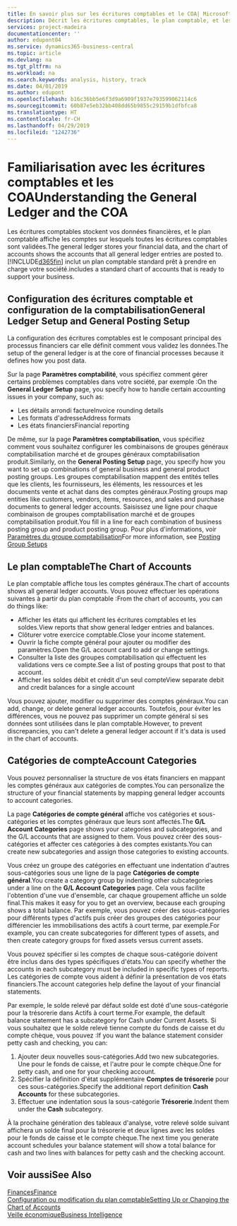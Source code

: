 ```yaml
---
title: En savoir plus sur les écritures comptables et le COA| Microsoft Docs
description: Décrit les écritures comptables, le plan comptable, et les catégories de compte.
services: project-madeira
documentationcenter: ''
author: edupont04
ms.service: dynamics365-business-central
ms.topic: article
ms.devlang: na
ms.tgt_pltfrm: na
ms.workload: na
ms.search.keywords: analysis, history, track
ms.date: 04/01/2019
ms.author: edupont
ms.openlocfilehash: b16c36bb5e6f3d9a6909f1937e793599062114c6
ms.sourcegitcommit: 60b87e5eb32bb408dd65b9855c29159b1dfbfca8
ms.translationtype: HT
ms.contentlocale: fr-CH
ms.lasthandoff: 04/29/2019
ms.locfileid: "1242736"
---
```

# <a name="understanding-the-general-ledger-and-the-coa"></a><span data-ttu-id="c6029-103">Familiarisation avec les écritures comptables et les COA</span><span class="sxs-lookup"><span data-stu-id="c6029-103">Understanding the General Ledger and the COA</span></span>
<span data-ttu-id="c6029-104">Les écritures comptables stockent vos données financières, et le plan comptable affiche les comptes sur lesquels toutes les écritures comptables sont validées.</span><span class="sxs-lookup"><span data-stu-id="c6029-104">The general ledger stores your financial data, and the chart of accounts shows the accounts that all general ledger entries are posted to.</span></span> [!INCLUDE[d365fin](includes/d365fin_md.md)] <span data-ttu-id="c6029-105">inclut un plan comptable standard prêt à prendre en charge votre société.</span><span class="sxs-lookup"><span data-stu-id="c6029-105">includes a standard chart of accounts that is ready to support your business.</span></span>

## <a name="general-ledger-setup-and-general-posting-setup"></a><span data-ttu-id="c6029-106">Configuration des écritures comptable et configuration de la comptabilisation</span><span class="sxs-lookup"><span data-stu-id="c6029-106">General Ledger Setup and General Posting Setup</span></span>
<span data-ttu-id="c6029-107">La configuration des écritures comptables est le composant principal des processus financiers car elle définit comment vous validez les données.</span><span class="sxs-lookup"><span data-stu-id="c6029-107">The setup of the general ledger is at the core of financial processes because it defines how you post data.</span></span>  

<span data-ttu-id="c6029-108">Sur la page **Paramètres comptabilité**, vous spécifiez comment gérer certains problèmes comptables dans votre société, par exemple :</span><span class="sxs-lookup"><span data-stu-id="c6029-108">On the **General Ledger Setup** page, you specify how to handle certain accounting issues in your company, such as:</span></span>  

* <span data-ttu-id="c6029-109">Les détails arrondi facture</span><span class="sxs-lookup"><span data-stu-id="c6029-109">Invoice rounding details</span></span>  
* <span data-ttu-id="c6029-110">Les formats d'adresse</span><span class="sxs-lookup"><span data-stu-id="c6029-110">Address formats</span></span>  
* <span data-ttu-id="c6029-111">Les états financiers</span><span class="sxs-lookup"><span data-stu-id="c6029-111">Financial reporting</span></span>  

<span data-ttu-id="c6029-112">De même, sur la page **Paramètres comptabilisation**, vous spécifiez comment vous souhaitez configurer les combinaisons de groupes généraux comptabilisation marché et de groupes généraux comptabilisation produit.</span><span class="sxs-lookup"><span data-stu-id="c6029-112">Similarly, on the **General Posting Setup** page, you specify how you want to set up combinations of general business and general product posting groups.</span></span> <span data-ttu-id="c6029-113">Les groupes comptabilisation mappent des entités telles que les clients, les fournisseurs, les éléments, les ressources et les documents vente et achat dans des comptes généraux.</span><span class="sxs-lookup"><span data-stu-id="c6029-113">Posting groups map entities like customers, vendors, items, resources, and sales and purchase documents to general ledger accounts.</span></span> <span data-ttu-id="c6029-114">Saisissez une ligne pour chaque combinaison de groupes comptabilisation marché et de groupes comptabilisation produit.</span><span class="sxs-lookup"><span data-stu-id="c6029-114">You fill in a line for each combination of business posting group and product posting group.</span></span> <span data-ttu-id="c6029-115">Pour plus d'informations, voir [Paramètres du groupe comptabilisation](finance-posting-groups.md)</span><span class="sxs-lookup"><span data-stu-id="c6029-115">For more information, see [Posting Group Setups](finance-posting-groups.md)</span></span>  

## <a name="the-chart-of-accounts"></a><span data-ttu-id="c6029-116">Le plan comptable</span><span class="sxs-lookup"><span data-stu-id="c6029-116">The Chart of Accounts</span></span>
<span data-ttu-id="c6029-117">Le plan comptable affiche tous les comptes généraux.</span><span class="sxs-lookup"><span data-stu-id="c6029-117">The chart of accounts shows all general ledger accounts.</span></span> <span data-ttu-id="c6029-118">Vous pouvez effectuer les opérations suivantes à partir du plan comptable :</span><span class="sxs-lookup"><span data-stu-id="c6029-118">From the chart of accounts, you can do things like:</span></span>  

* <span data-ttu-id="c6029-119">Afficher les états qui affichent les écritures comptables et les soldes.</span><span class="sxs-lookup"><span data-stu-id="c6029-119">View reports that show general ledger entries and balances.</span></span>  
* <span data-ttu-id="c6029-120">Clôturer votre exercice comptable.</span><span class="sxs-lookup"><span data-stu-id="c6029-120">Close your income statement.</span></span>  
* <span data-ttu-id="c6029-121">Ouvrir la fiche compte général pour ajouter ou modifier des paramètres.</span><span class="sxs-lookup"><span data-stu-id="c6029-121">Open the G/L account card to add or change settings.</span></span>  
* <span data-ttu-id="c6029-122">Consulter la liste des groupes comptabilisation qui effectuent les validations vers ce compte.</span><span class="sxs-lookup"><span data-stu-id="c6029-122">See a list of posting groups that post to that account.</span></span>
* <span data-ttu-id="c6029-123">Afficher les soldes débit et crédit d'un seul compte</span><span class="sxs-lookup"><span data-stu-id="c6029-123">View separate debit and credit balances for a single account</span></span>  

<span data-ttu-id="c6029-124">Vous pouvez ajouter, modifier ou supprimer des comptes généraux.</span><span class="sxs-lookup"><span data-stu-id="c6029-124">You can add, change, or delete general ledger accounts.</span></span> <span data-ttu-id="c6029-125">Toutefois, pour éviter les différences, vous ne pouvez pas supprimer un compte général si ses données sont utilisées dans le plan comptable.</span><span class="sxs-lookup"><span data-stu-id="c6029-125">However, to prevent discrepancies, you can't delete a general ledger account if it's data is used in the chart of accounts.</span></span>  

## <a name="account-categories"></a><span data-ttu-id="c6029-126">Catégories de compte</span><span class="sxs-lookup"><span data-stu-id="c6029-126">Account Categories</span></span>
<span data-ttu-id="c6029-127">Vous pouvez personnaliser la structure de vos états financiers en mappant les comptes généraux aux catégories de comptes.</span><span class="sxs-lookup"><span data-stu-id="c6029-127">You can personalize the structure of your financial statements by mapping general ledger accounts to account categories.</span></span>  

<span data-ttu-id="c6029-128">La page **Catégories de compte général** affiche vos catégories et sous-catégories et les comptes généraux que leurs sont affectés.</span><span class="sxs-lookup"><span data-stu-id="c6029-128">The **G/L Account Categories** page shows your categories and subcategories, and the G/L accounts that are assigned to them.</span></span> <span data-ttu-id="c6029-129">Vous pouvez créer des sous-catégories et affecter ces catégories à des comptes existants.</span><span class="sxs-lookup"><span data-stu-id="c6029-129">You can create new subcategories and assign those categories to existing accounts.</span></span>  

<span data-ttu-id="c6029-130">Vous créez un groupe des catégories en effectuant une indentation d'autres sous-catégories sous une ligne de la page **Catégories de compte général**.</span><span class="sxs-lookup"><span data-stu-id="c6029-130">You create a category group by indenting other subcategories under a line on the **G/L Account Categories** page.</span></span> <span data-ttu-id="c6029-131">Cela vous facilite l'obtention d'une vue d'ensemble, car chaque groupement affiche un solde final.</span><span class="sxs-lookup"><span data-stu-id="c6029-131">This makes it easy for you to get an overview, because each grouping shows a total balance.</span></span> <span data-ttu-id="c6029-132">Par exemple, vous pouvez créer des sous-catégories pour différents types d'actifs puis créer des groupes des catégories pour différencier les immobilisations des actifs à court terme, par exemple.</span><span class="sxs-lookup"><span data-stu-id="c6029-132">For example, you can create subcategories for different types of assets, and then create category groups for fixed assets versus current assets.</span></span>  

<span data-ttu-id="c6029-133">Vous pouvez spécifier si les comptes de chaque sous-catégorie doivent être inclus dans des types spécifiques d'états.</span><span class="sxs-lookup"><span data-stu-id="c6029-133">You can specify whether the accounts in each subcategory must be included in specific types of reports.</span></span> <span data-ttu-id="c6029-134">Les catégories de compte vous aident à définir la présentation de vos états financiers.</span><span class="sxs-lookup"><span data-stu-id="c6029-134">The account categories help define the layout of your financial statements.</span></span>  

<span data-ttu-id="c6029-135">Par exemple, le solde relevé par défaut solde est doté d'une sous-catégorie pour la trésorerie dans Actifs à court terme.</span><span class="sxs-lookup"><span data-stu-id="c6029-135">For example, the default balance statement has a subcategory for Cash under Current Assets.</span></span> <span data-ttu-id="c6029-136">Si vous souhaitez que le solde relevé tienne compte du fonds de caisse et du compte chèque, vous pouvez :</span><span class="sxs-lookup"><span data-stu-id="c6029-136">If you want the balance statement consider petty cash and checking, you can:</span></span>  

1. <span data-ttu-id="c6029-137">Ajouter deux nouvelles sous-catégories.</span><span class="sxs-lookup"><span data-stu-id="c6029-137">Add two new subcategories.</span></span> <span data-ttu-id="c6029-138">Une pour le fonds de caisse, et l'autre pour le compte chèque.</span><span class="sxs-lookup"><span data-stu-id="c6029-138">One for petty cash, and one for your checking account.</span></span>  
2. <span data-ttu-id="c6029-139">Spécifier la définition d'état supplémentaire **Comptes de trésorerie** pour ces sous-catégories.</span><span class="sxs-lookup"><span data-stu-id="c6029-139">Specify the additional report definition **Cash Accounts** for these subcategories.</span></span>  
3. <span data-ttu-id="c6029-140">Effectuer une indentation sous la sous-catégorie **Trésorerie**.</span><span class="sxs-lookup"><span data-stu-id="c6029-140">Indent them under the **Cash** subcategory.</span></span>  

<span data-ttu-id="c6029-141">À la prochaine génération des tableaux d'analyse, votre relevé solde suivant affichera un solde final pour la trésorerie et deux lignes avec les soldes pour le fonds de caisse et le compte chèque.</span><span class="sxs-lookup"><span data-stu-id="c6029-141">The next time you generate account schedules your balance statement will show a total balance for cash and two lines with balances for petty cash and the checking account.</span></span>  

## <a name="see-also"></a><span data-ttu-id="c6029-142">Voir aussi</span><span class="sxs-lookup"><span data-stu-id="c6029-142">See Also</span></span>
[<span data-ttu-id="c6029-143">Finances</span><span class="sxs-lookup"><span data-stu-id="c6029-143">Finance</span></span>](finance.md)  
[<span data-ttu-id="c6029-144">Configuration ou modification du plan comptable</span><span class="sxs-lookup"><span data-stu-id="c6029-144">Setting Up or Changing the Chart of Accounts</span></span>](finance-setup-chart-accounts.md)  
[<span data-ttu-id="c6029-145">Veille économique</span><span class="sxs-lookup"><span data-stu-id="c6029-145">Business Intelligence</span></span>](bi.md)  
